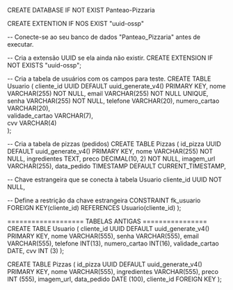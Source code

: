 CREATE DATABASE IF NOT EXIST Panteao-Pizzaria

CREATE EXTENTION IF NOS EXIST "uuid-ossp"


-- Conecte-se ao seu banco de dados "Panteao_Pizzaria" antes de executar.

-- Cria a extensão UUID se ela ainda não existir.
CREATE EXTENSION IF NOT EXISTS "uuid-ossp";

-- Cria a tabela de usuários com os campos para teste.
CREATE TABLE Usuario (
    cliente_id UUID DEFAULT uuid_generate_v4() PRIMARY KEY,
    nome VARCHAR(255) NOT NULL,
    email VARCHAR(255) NOT NULL UNIQUE,
    senha VARCHAR(255) NOT NULL,
    telefone VARCHAR(20),
    numero_cartao VARCHAR(20),   
    validade_cartao VARCHAR(7),  
    cvv VARCHAR(4)             
);

-- Cria a tabela de pizzas (pedidos)
CREATE TABLE Pizzas (
    id_pizza UUID DEFAULT uuid_generate_v4() PRIMARY KEY,
    nome VARCHAR(255) NOT NULL,
    ingredientes TEXT,
    preco DECIMAL(10, 2) NOT NULL,
    imagem_url VARCHAR(255),
    data_pedido TIMESTAMP DEFAULT CURRENT_TIMESTAMP,
    
-- Chave estrangeira que se conecta à tabela Usuario
    cliente_id UUID NOT NULL,

-- Define a restrição da chave estrangeira
    CONSTRAINT fk_usuario
        FOREIGN KEY(cliente_id) 
        REFERENCES Usuario(cliente_id)
);









=================== TABELAS ANTIGAS ================
CREATE TABLE Usuario (
    cliente_id UUID DEFAULT uuid_generate_v4() PRIMARY KEY,
    nome VARCHAR(555),
    senha VARCHAR(555),
    email VARCHAR(555),
    telefone INT(13),
    numero_cartao INT(16),
    validade_cartao DATE,
    cvv INT (3)
);


CREATE TABLE Pizzas (
    id_pizza UUID DEFAULT uuid_generate_v4() PRIMARY KEY,
    nome VARCHAR(555),
    ingredientes VARCHAR(555),
    preco INT (555),
    imagem_url,
    data_pedido DATE (100),
    cliente_id FOREIGN KEY
);

